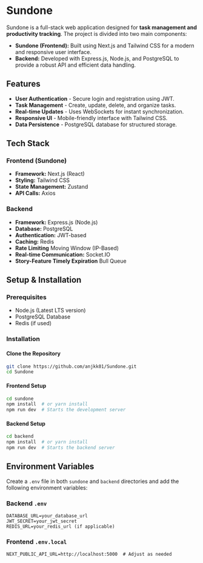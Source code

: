 # Sundone

Sundone is a full-stack web application designed for **task management and productivity tracking**. The project is divided into two main components:

- **Sundone (Frontend):** Built using Next.js and Tailwind CSS for a modern and responsive user interface.
- **Backend:** Developed with Express.js, Node.js, and PostgreSQL to provide a robust API and efficient data handling.

## Features

- **User Authentication** - Secure login and registration using JWT.
- **Task Management** - Create, update, delete, and organize tasks.
- **Real-time Updates** - Uses WebSockets for instant synchronization.
- **Responsive UI** - Mobile-friendly interface with Tailwind CSS.
- **Data Persistence** - PostgreSQL database for structured storage.

## Tech Stack

### Frontend (Sundone)
- **Framework:** Next.js (React)
- **Styling:** Tailwind CSS
- **State Management:** Zustand
- **API Calls:** Axios

### Backend
- **Framework:** Express.js (Node.js)
- **Database:** PostgreSQL
- **Authentication:** JWT-based
- **Caching:** Redis
- **Rate Limiting** Moving Window (IP-Based)
- **Real-time Communication:** Socket.IO
- **Story-Feature Timely Expiration** Bull Queue

## Setup & Installation

### Prerequisites
- Node.js (Latest LTS version)
- PostgreSQL Database
- Redis (if used)

### Installation

#### Clone the Repository
```sh
git clone https://github.com/anjkk01/Sundone.git
cd Sundone
```

#### Frontend Setup
```sh
cd sundone
npm install  # or yarn install
npm run dev  # Starts the development server
```

#### Backend Setup
```sh
cd backend
npm install  # or yarn install
npm run dev  # Starts the backend server
```

## Environment Variables

Create a `.env` file in both `sundone` and `backend` directories and add the following environment variables:

### Backend `.env`
```
DATABASE_URL=your_database_url
JWT_SECRET=your_jwt_secret
REDIS_URL=your_redis_url (if applicable)
```

### Frontend `.env.local`
```
NEXT_PUBLIC_API_URL=http://localhost:5000  # Adjust as needed
```

